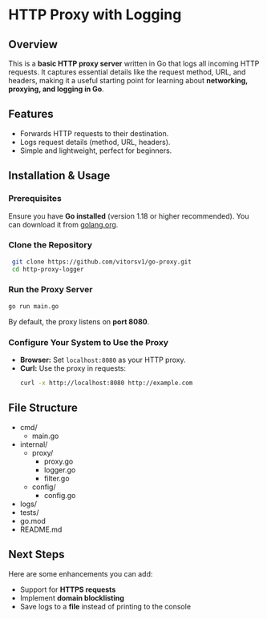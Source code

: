 # HTTP Proxy with Logging

## Overview
This is a **basic HTTP proxy server** written in Go that logs all incoming HTTP requests. It captures essential details like the request method, URL, and headers, making it a useful starting point for learning about **networking, proxying, and logging in Go**.

## Features
- Forwards HTTP requests to their destination.
- Logs request details (method, URL, headers).
- Simple and lightweight, perfect for beginners.

## Installation & Usage
### Prerequisites
Ensure you have **Go installed** (version 1.18 or higher recommended). You can download it from [golang.org](https://golang.org/dl/).

### Clone the Repository
```sh
 git clone https://github.com/vitorsv1/go-proxy.git
 cd http-proxy-logger
```

### Run the Proxy Server
```sh
go run main.go
```
By default, the proxy listens on **port 8080**.

### Configure Your System to Use the Proxy
- **Browser:** Set `localhost:8080` as your HTTP proxy.
- **Curl:** Use the proxy in requests:
  ```sh
  curl -x http://localhost:8080 http://example.com
  ```
## File Structure
 
- cmd/  
  - main.go             
- internal/  
  - proxy/                 
    - proxy.go          
    - logger.go        
    - filter.go          
  - config/           
    - config.go      
- logs/                  
- tests/                
- go.mod                
- README.md  


## Next Steps
Here are some enhancements you can add:
- Support for **HTTPS requests**
- Implement **domain blocklisting**
- Save logs to a **file** instead of printing to the console



